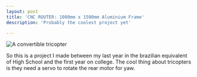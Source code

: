 ```yaml
---
layout: post
title: 'CNC ROUTER: 1000mm x 1500mm Aluminium Frame'
description: 'Probably the coolest project yet'

---
```

![A convertible tricopter](/mypage/assets/images/tricopter/convert.gif)

So this is a project I made between my last year in the brazilian equivalent of High School and the first year on college. The cool thing about tricopters is they need a servo to rotate the rear motor for yaw.
